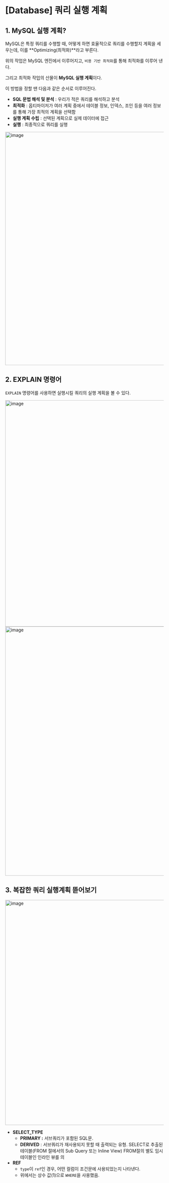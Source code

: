 # [Database] 쿼리 실행 계획

## 1. MySQL 실행 계획?

MySQL은 특정 쿼리를 수행할 때, 어떻게 하면 효율적으로 쿼리를 수행할지 계획을 세우는데, 이를 **Optimizing(최적화)**라고 부른다.

위의 작업은 MySQL 엔진에서 이루어지고, `비용 기반 최적화`를 통해 최적화를 이루어 낸다.

그리고 최적화 작업의 산물이 **MySQL 실행 계획**이다.

이 방법을 정할 땐 다음과 같은 순서로 이루어진다.

- **SQL 문법 해석 및 분석** : 우리가 적은 쿼리를 해석하고 분석
- **최적화** : 옵티마이저가 여러 계획 중에서 테이블 정보, 인덱스, 조인 등을 여러 정보를 통해 가장 최적의 계획을 선택함
- **실행 계획 수립** : 선택된 계획으로 실제 데이터에 접근
- **실행** : 최종적으로 쿼리를 실행

<img width="739" alt="image" src="https://github.com/user-attachments/assets/abea758f-30fd-4356-8f19-308a745f57bf">


## 2. EXPLAIN 명령어

`EXPLAIN` 명령어를 사용하면 실행시킬 쿼리의 실행 계획을 볼 수 있다.

<img width="717" alt="image" src="https://github.com/user-attachments/assets/c1b8d93e-22e0-4dbf-bff4-89da37b8d73e">

<img width="789" alt="image" src="https://github.com/user-attachments/assets/6dc32a9c-f619-4065-be81-6e8c9921f164">


## 3. 복잡한 쿼리 실행계획 뜯어보기

<img width="713" alt="image" src="https://github.com/user-attachments/assets/9dd85315-40e3-494c-9605-fc8bc1518590">


- **SELECT_TYPE**
    - **PRIMARY :** 서브쿼리가 포함된 SQL문.
    - **DERIVED** : 서브쿼리가 재사용되지 못할 때 출력되는 유형. 
    SELECT로 추출된 테이블(FROM 절에서의 Sub Query 또는 Inline View)
    FROM절의 별도 임시 테이블인 인라인 뷰를 의
- **REF**
    - `type`이 `ref`인 경우, 어떤 컬럼이 조건문에 사용되었는지 나타낸다.
    - 위에서는 상수 값(1)으로 `WHERE`을 사용했음.
